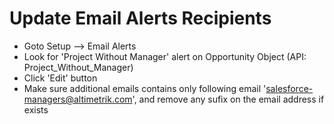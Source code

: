 # Update Email Alerts Recipients

- Goto Setup --> Email Alerts
- Look for 'Project Without Manager' alert on Opportunity Object (API: Project_Without_Manager)
- Click 'Edit' button
- Make sure additional emails contains only following email 'salesforce-managers@altimetrik.com', and remove any sufix on the email address if exists